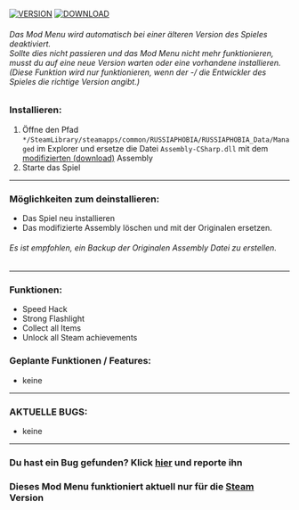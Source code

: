[![VERSION](https://img.shields.io/badge/Version-1.0-red?style=for-the-badge)](https://github.com/mopsfl/unity-game-cheats/blob/main/RUSSIAPHOBIA/Mod%20Menu/)
[![DOWNLOAD](https://img.shields.io/badge/Download-green?style=for-the-badge)](https://github.com/mopsfl/dnSpy-codes/raw/main/RUSSIAPHOBIA/Mod%20Menu/Assembly-CSharp.dll)
###### Das Mod Menu wird automatisch bei einer älteren Version des Spieles deaktiviert. <br> Sollte dies nicht passieren und das Mod Menu nicht mehr funktionieren, musst du auf eine neue Version warten oder eine vorhandene installieren. <br> (Diese Funktion wird nur funktionieren, wenn der -/ die Entwickler des Spieles die richtige Version angibt.)

### Installieren:
1. Öffne den Pfad <code>*/SteamLibrary/steamapps/common/RUSSIAPHOBIA/RUSSIAPHOBIA_Data/Managed</code> im Explorer und ersetze die Datei <code>Assembly-CSharp.dll</code> mit dem [modifizierten (download)](https://github.com/mopsfl/dnSpy-codes/raw/main/RUSSIAPHOBIA/Mod%20Menu/Assembly-CSharp.dll) Assembly 
2. Starte das Spiel

_________

### Möglichkeiten zum deinstallieren:
- Das Spiel neu installieren
- Das modifizierte Assembly löschen und mit der Originalen ersetzen.
###### Es ist empfohlen, ein Backup der Originalen Assembly Datei zu erstellen.
_________

### Funktionen:
- Speed Hack
- Strong Flashlight
- Collect all Items
- Unlock all Steam achievements

### Geplante Funktionen / Features:
- keine

_____________

### AKTUELLE BUGS:
- keine
_____________

### Du hast ein Bug gefunden? Klick [hier](https://github.com/mopsfl/unity-game-cheats/issues/new/choose) und reporte ihn
### Dieses Mod Menu funktioniert aktuell nur für die [Steam](https://store.steampowered.com/app/1184160/RUSSIAPHOBIA/) Version
